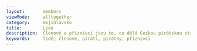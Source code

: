 ```yaml
---
layout:       members
viewMode:     alltogether
category:     msjihlavsko
title:        Lidé
description:  Členové a příznivci jsou to, co dělá Českou pirátskou stranu silnou. Seznamte se s Piráty na Jihlavsku.
keywords:     lidé, členové, piráti, pirátky, příznivci
---
```


